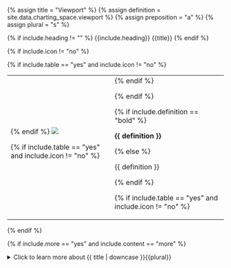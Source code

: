 <!--------------------------------------------- TITLE AND DEFINITION starts -->

{% assign title = "Viewport" %}
{% assign definition = site.data.charting_space.viewport %}
{% assign preposition = "a" %}
{% assign plural = "s" %}

<!--------------------------------------------- TITLE AND DEFINITION ends -->

{% if include.heading != "" %}
{{include.heading}} {{title}}
{% endif %}

{% if include.icon != "no" %} 

{% if include.table == "yes" and include.icon != "no" %}
<table class="definitionTable"><tr><td>
{% endif %}

<img src='images/icons/{{include.icon}}{{ title | downcase | replace: " ", "-" }}.png' />

{% if include.table == "yes" and include.icon != "no" %}
</td><td>
{% endif %}

{% endif %}

{% if include.definition == "bold" %}

<strong>{{ definition }}</strong>

{% else %}

{{ definition }}

{% endif %}

{% if include.table == "yes" and include.icon != "no" %}
</td></tr></table>
{% endif %}

{% if include.more == "yes" and include.content == "more" %}
<details class="detailsCollapsible"><summary class="nobr">Click to learn more about {{ title | downcase }}{{plural}}
</summary>
{% endif %}

{% if include.content != "no" %}

<!--------------------------------------------- CONTENT starts -->

At this point, the system supports one viewport only. When you navigate through the charts, panning, zooming or moving elements around, what you are doing is panning and zooming on the viewport. That is, you are not moving the charts, but the space that contains them.

Think of the viewport as a huge drawing board. You can have lots of information plotted on different parts of the board, so you move the viewport around and zoom in to focus on specific bits of information.

When you zoom out, you are bringing more information in focus. Because information is handled dynamically, reading data from files, interpreting it, and drawing the corresponding visual elements on the screen in real-time, zooming out or&mdash;in general&mdash;bringing lots of information in focus may slow your system down. The information that is out of focus, that is, out of the visible screen, is not processed. 

The concept of the viewport allows having multiple charts configured all at once, so that you may consult different exchanges, different markets, or different technical studies on demand, simply by moving around and zooming in or out on the viewport. You may put any of those elements side by side, or even superimpose them to study market flows, search for arbitrage opportunities, or simply keep them in sight when you analyze particular market situations.

<!--------------------------------------------- CONTENT ends -->

{% endif %}

{% if include.more == "yes" and include.content != "more" %}
<details class="detailsCollapsible"><summary class="nobr">Click to learn more about {{ title | downcase }}{{plural}}
</summary>
{% endif %}

{% if include.adding != "" %}

{{include.adding}} Adding {{preposition}} {{title}} Node

<!--------------------------------------------- ADDING starts -->

XXXXXXXXXXXXXXXXXXXXXXXXXXXXXXXXXXXXXXXXXXXXXXXXXXXXXX

<!--------------------------------------------- ADDING ends -->

{% endif %}

{% if include.configuring != "" %}

{{include.configuring}} Configuring the {{title}}

<!--------------------------------------------- CONFIGURING starts -->

XXXXXXXXXXXXXXXXXXXXXXXXXXXXXXXXXXXXXXXXXXXXXXXXXXXXXX

<!--------------------------------------------- CONFIGURING ends -->

{% endif %}

{% if include.charts != "" %}

{{include.charts}} Controlling the {{title}} from the Charts

<!--------------------------------------------- CHARTS starts -->

XXXXXXXXXXXXXXXXXXXXXXXXXXXXXXXXXXXXXXXXXXXXXXXXXXXXXX

<!--------------------------------------------- CHARTS ends -->

{% endif %}

{% if include.more == "yes" %}
</details>
{% endif %}
